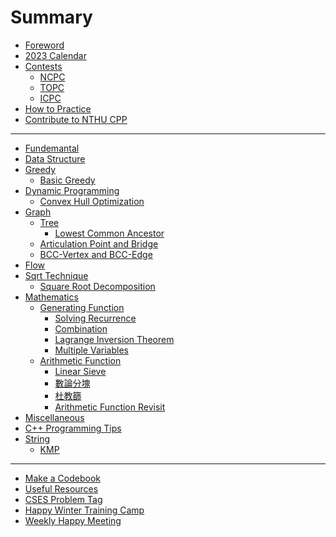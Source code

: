 # Summary

- [Foreword](others/foreword.md)
- [2023 Calendar](others/calendar.md)
- [Contests](contest/intro.md)
  - [NCPC](contest/ncpc.md)
  - [TOPC](contest/topc.md)
  - [ICPC](contest/icpc.md)
- [How to Practice](others/how_to_practice.md)
- [Contribute to NTHU CPP](others/contribution.md)

---

- [Fundemantal]()
- [Data Structure]()
- [Greedy](greedy/intro.md)
  - [Basic Greedy](greedy/basic.md)
- [Dynamic Programming]()
  - [Convex Hull Optimization](dp/convex_hull_optimization.md)
- [Graph]()
  - [Tree]()
    - [Lowest Common Ancestor](graph/lca.md)
  - [Articulation Point and Bridge](graph/introduction_to_AP_bridge.md)
  - [BCC-Vertex and BCC-Edge](graph/introduction_to_BCC.md)
- [Flow]()
- [Sqrt Technique](sqrt/intro.md)
  - [Square Root Decomposition](sqrt/sqrt_decomposition.md)
- [Mathematics](math/intro.md)
  - [Generating Function](math/introduction_to_generating_function.md)
    - [Solving Recurrence](math/gf_recurrence.md)
    - [Combination](math/gf_combination.md)
    - [Lagrange Inversion Theorem](math/lagrange_inversion_theorem.md)
    - [Multiple Variables](math/gf_multiple_variables.md)
  - [Arithmetic Function](math/introduction_to_arithmetic_function.md)
    - [Linear Sieve](math/linear_sieve.md)
    - [數論分塊](math/sqrt_decomposition.md)
    - [杜教篩](math/du_sieve.md)
    - [Arithmetic Function Revisit](math/revisit_arithmetic_function.md)
- [Miscellaneous]()
- [C++ Programming Tips]()
- [String]()
  - [KMP](KMP/kmp.md)

---

- [Make a Codebook](others/codebook.md)
- [Useful Resources](others/useful_resources.md)
- [CSES Problem Tag]()
- [Happy Winter Training Camp](others/hwtc.md)
- [Weekly Happy Meeting](others/happy_meeting.md)

